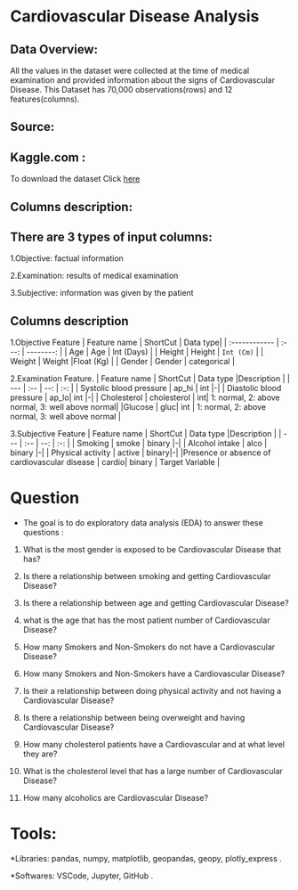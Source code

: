  #  Cardiovascular Disease Analysis
 ## Data Overview:
 
 All the values in the dataset were collected at the time of medical examination and provided information about the signs of Cardiovascular Disease. This Dataset has 70,000 observations(rows) and 12 features(columns).
 
 ## Source:
 
 ## Kaggle.com :
 
 To download the dataset Click [here](https://www.kaggle.com/sulianova/cardiovascular-disease-dataset)
 ## Columns description:

 ## There are 3 types of input columns:
1.Objective: factual information 

2.Examination: results of medical examination

3.Subjective: information was given by the patient

## Columns description
1.Objective Feature
| Feature name	    | ShortCut      | Data type|
| :------------ |   :---:       | --------: |
| Age |   Age       | Int (Days) |
| Height        | Height         | `Int (Cm)`   |
| Weight         | Weight         |Float (Kg)   |
| Gender         | Gender         | categorical   |

2.Examination Feature.
| Feature name	 | ShortCut | Data type	 |Description |
| --- | :-- | --: | :-: |
| Systolic blood pressure | ap_hi | int |-|
| Diastolic blood pressure	| ap_lo| int |-|
| Cholesterol | cholesterol | int| 1: normal, 2: above normal, 3: well above normal|
|Glucose | gluc| int | 1: normal, 2: above normal, 3: well above normal |
 
 3.Subjective Feature
 | Feature name	 | ShortCut | Data type	 |Description |
| --- | :-- | --: | :-: |
| Smoking | smoke | binary |-|
| Alcohol intake	 | alco | binary |-|
| Physical activity	 | active | binary|-|
|Presence or absence of cardiovascular disease | cardio| binary | Target Variable |

# Question
* The goal is to do exploratory data analysis (EDA) to answer these questions :

1. What is the most gender is exposed to be Cardiovascular Disease that has?

2. Is there a relationship between smoking and getting Cardiovascular Disease?

3. Is there a relationship between age and getting Cardiovascular Disease?

4. what is the age that has the most patient number of Cardiovascular Disease?

5. How many Smokers and Non-Smokers do not have a Cardiovascular Disease?

6. How many Smokers and Non-Smokers have a Cardiovascular Disease?

7. Is their a relationship between doing physical activity and not having a Cardiovascular Disease?

8. Is there a relationship between being overweight and having Cardiovascular Disease?

9. How many cholesterol patients have a Cardiovascular and at what level they are?

10. What is the cholesterol level that has a large number of Cardiovascular Disease?

11. How many alcoholics are Cardiovascular Disease?

# Tools:
*Libraries: pandas, numpy, matplotlib, geopandas, geopy, plotly_express .

*Softwares: VSCode, Jupyter, GitHub .






